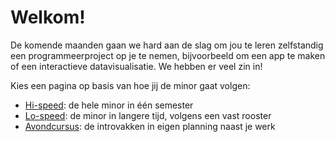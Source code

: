 # Welkom!

De komende maanden gaan we hard aan de slag om jou te leren zelfstandig een programmeerproject op je te nemen, bijvoorbeeld om een app te maken of een interactieve datavisualisatie. We hebben er veel zin in!

Kies een pagina op basis van hoe jij de minor gaat volgen:

- [Hi-speed](hispeed): de hele minor in &eacute;&eacute;n semester
- [Lo-speed](lospeed): de minor in langere tijd, volgens een vast rooster
- [Avondcursus](avond): de introvakken in eigen planning naast je werk
